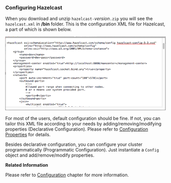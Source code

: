 
### Configuring Hazelcast

When you download and unzip `hazelcast-`*version*`.zip` you will see the `hazelcast.xml` in **/bin** folder. This is the configuration XML file for Hazelcast, a part of which is shown below.


![](images/HazelcastXML.jpg)


For most of the users, default configuration should be fine. If not, you can tailor this XML file according to your needs by adding/removing/modifying properties (Declarative Configuration). Please refer to [Configuration Properties](#advanced-configuration-properties) for details.

Besides declarative configuration, you can configure your cluster programmatically (Programmatic Configuration). Just instantiate a `Config` object and add/remove/modify properties. 


**Related Information**

Please refer to [Configuration](#configuration) chapter for more information.

